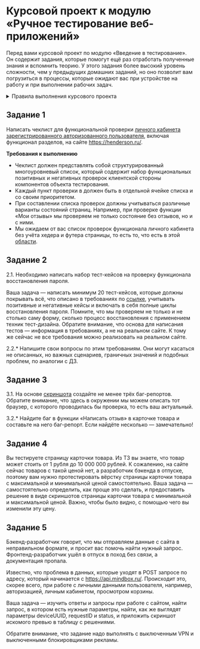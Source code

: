 # Курсовой проект к модулю «Ручное тестирование веб-приложений»

Перед вами курсовой проект по модулю «Введение в тестирование». Он содержит задания, которые помогут ещё раз отработать полученные знания и вспомнить теорию. У этого задания более высокий уровень сложности, чем у предыдущих домашних заданий, но оно позволит вам погрузиться в процессы, которые ожидают вас при устройстве на работу и при выполнении рабочих задач.

<details>
   <summary> Правила выполнения курсового проекта </summary>

1. Объект тестирования: интернет-магазин https://henderson.ru. **Важно:** это реальный сайт, не тестовый, поэтому не надо совершать на нём покупки и прочие подобные действия. При возникновении вопросов по работе сайта и связанным проблемам писать надо вашему курсовому руководителю, а не представителям сайта.
1. Скопируйте шаблон таблицы на свой Google Диск [здесь](https://docs.google.com/spreadsheets/d/1Nl2_n46HvTIdv7JpbNLjOtMcWSuYpblZjyxlsBFKanY/edit?usp=sharing), укажите в названии файла свои фамилию, имя и группу вместо Name, Surname, Group. 
1. Проверьте настройки доступа — необходимо, чтобы в ваших документах и таблицах была открыта возможность комментировать всем пользователям в интернете, кому предоставлена ссылка.
1. В предоставленном шаблоне есть все шаблоны, которые нужны для выполнения задания.
1. В своей таблице прикрепляйте ссылки на выполненную работу по каждому заданию.
1. Все таблицы должны быть отформатированы с переносами и правильной вёрсткой, иначе они будут возвращены на доработку. Пример можно увидеть [тут](https://docs.google.com/document/d/1yDj9YWZ6wF7v8edq_aJkSFR9g7QgUil5yuuZgbHDzvE/edit?usp=sharing).
3. Вам необходимо выполнить пять заданий, кроме заданий со звёздочкой (задания 3.2.* и 2.2.* выполняются по желанию).
4. Когда выполните все пять заданий, прикрепите в личном кабинете ссылку на свою таблицу с решениями и ожидайте проверки преподавателя.
5. Курсовой проект считается принятым, когда все пять заданий (кроме заданий 3.2.* 2.2.*) приняты преподавателем.
6. Если вам вернули курсовую на доработку:
- для заданий 1, 2.1., 3.1. доработанную версию надо создать на новом листе в изначальной таблице. Для этого мы [переименовываем](https://drive.google.com/file/d/1dGqZztwZjqlzu-4uyl170akGAfci59N7/view?usp=sharing) уже существующий лист в «ДЗ Версия 1», создаём новый через [дублирование](https://drive.google.com/file/d/1Ich_S9DlpeaQ0BBnalVf-Ip9grsOKESj/view?usp=sharing), новый лист переименовываем в «ДЗ Версия 2» и выполняем доработки уже в нём. Аналогично для доработок после второй;
- для остальных заданий добавляем новую информацию в старом файле или так, как будет согласовано с проверяющим преподавателем;
- доработка по курсовому проекту отправляется студентом и проверяется преподавателем только после доработки всех необходимых пунктов.
</details>

## Задание 1

Написать чеклист для функциональной проверки [личного кабинета зарегистрированного авторизованного пользователя](https://henderson.ru/cabinet/), включая функционал разделов, на сайте https://henderson.ru/.

**Требования к выполнению**
* Чеклист должен представлять собой структурированный многоуровневый список, который содержит набор функциональных позитивных и негативных проверок клиентской стороны компонентов объекта тестирования.
* Каждый пункт проверки в должен быть в отдельной ячейке списка и со своим приоритетом.
* При составлении списка проверок должны учитываться различные варианты состояний страниц. Например, при проверке функции «Мои отзывы» мы проверяем не только состояние без отзывов, но и с ними.
* Мы ожидаем от вас список проверок функционала личного кабинета без учёта хедера и футера страницы, то есть то, что есть в этой [области](https://drive.google.com/file/d/1rn6z04Erx7QjUmmTm4-R5MNNBgXpRSP2/view?usp=sharing).

## Задание 2

2.1. Необходимо написать набор тест-кейсов на проверку функционала восстановления пароля.

Ваша задача — написать минимум 20 тест-кейсов, которые должны покрывать всё, что описано в требованиях по
[ссылке](https://docs.google.com/document/d/12deDbATIy0Xps8MiWvumNqHISfAlFc4etY8F4lPcqJ4/edit?usp=sharing), учитывать позитивные и негативные кейсы и включать в себя полные циклы восстановления пароля.
Помните, что мы проверяем не только и не столько саму форму, сколько процесс восстановления с применением техник тест-дизайна.
Обратите внимание, что основа для написания тестов — информация в требованиях, а не на реальном сайте. К тому же сейчас не все требования можно реализовать на реальном сайте.

2.2.*  Напишите свои вопросы по этим требованиям. Они могут касаться не описанных, но важных сценариев, граничных значений и подобных проблем, по аналогии с ДЗ.

## Задание 3

3.1. На основе [скриншота](https://drive.google.com/file/d/1ucv3JFqEGY7ijVtP0Qn0BrdV2ipqYu37/view?usp=sharing) создайте не менее трёх баг-репортов. Обратите внимание, что здесь в окружении мы можем описать тот браузер, с которого проводилась бы проверка, то есть ваш актуальный.

3.2.* Найдите баг в функции «Написать отзыв» в карточке товара и составьте на него баг-репорт. Если найдёте несколько — замечательно!

## Задание 4

Вы тестируете страницу карточки товара. Из ТЗ вы знаете, что товар может стоить от 1 рубля до 10 000 000 рублей. К сожалению, на сайте сейчас товаров с такой ценой нет, а разработчик бэкенда в отпуске, поэтому вам нужно протестировать вёрстку страницы карточки товара с максимальной и минимальной ценой самостоятельно.
Ваша задача — самостоятельно определить, как проще это сделать, и предоставить решение в виде скриншотов страницы карточки товара с минимальной и максимальной ценой. Важно, чтобы было видно, с помощью чего вы изменили эту цену.

## Задание 5

Бэкенд-разработчик говорит, что мы отправляем данные с сайта в неправильном формате, и просит вас помочь найти нужный запрос. Фронтенд-разработчик ушёл в отпуск в поход без связи, а документация пропала.

Известно, что проблема в данных, которые уходят в POST запросе по адресу, который начинается с https://api.mindbox.ru/. Происходит это, скорее всего, при работе с личными данными пользователя, например, авторизацией, личным кабинетом, просмотром корзины.

Ваша задача — изучить ответы и запросы при работе с сайтом, найти запрос, в котором есть нужные параметры, найти, как же выглядят параметры deviceUUID, requestID и status, и приложить скриншот искомого превью в таблицу с решениями.

Обратите внимание, что задание надо выполнять с выключенным VPN и выключенными блокировщиками рекламы.
